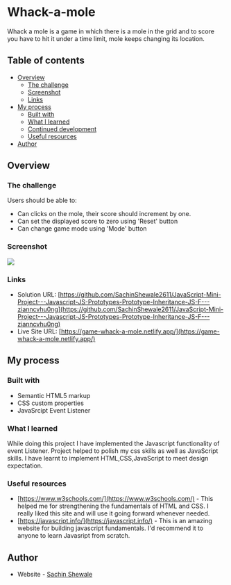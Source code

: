 # Whack-a-mole

Whack a mole is a game in which there is a mole in the grid and to score you have to hit it under a time limit, mole keeps changing its location.
## Table of contents

- [Overview](#overview)
  - [The challenge](#the-challenge)
  - [Screenshot](#screenshot)
  - [Links](#links)
- [My process](#my-process)
  - [Built with](#built-with)
  - [What I learned](#what-i-learned)
  - [Continued development](#continued-development)
  - [Useful resources](#useful-resources)
- [Author](#author)



## Overview

### The challenge

Users should be able to:

- Can clicks on the mole, their score should increment by one.
- Can set the displayed score to zero using 'Reset' button
- Can change game mode using 'Mode' button

### Screenshot

![](.images/Screenshot.png)


### Links

- Solution URL: [https://github.com/SachinShewale2611/JavaScript-Mini-Project---Javascript-JS-Prototypes-Prototype-Inheritance-JS-F---zianncvhu0ng](https://github.com/SachinShewale2611/JavaScript-Mini-Project---Javascript-JS-Prototypes-Prototype-Inheritance-JS-F---zianncvhu0ng)
- Live Site URL: [https://game-whack-a-mole.netlify.app/](https://game-whack-a-mole.netlify.app/)

## My process

### Built with

- Semantic HTML5 markup
- CSS custom properties
- JavaSrcipt Event Listener

### What I learned

While doing this project I have implemented the Javascript functionality of event Listener. Project helped to polish my css skills as well as JavaScript skills. I have learnt to implement HTML,CSS,JavaScript to meet design expectation.


<!-- ### Continued development

This is the nestedCommentSection in which on refresh we get backs to its initial state. Further, I'll make this to sustain it by providing login system. -->


### Useful resources

- [https://www.w3schools.com/](https://www.w3schools.com/) - This helped me for strengthening the fundamentals of HTML and CSS. I really liked this site and will use it going forward whenever needed. 
- [https://javascript.info/](https://javascript.info/) - This is an amazing website for building javascript fundamentals. I'd recommend it to anyone to learn Javasript from scratch.



## Author

- Website - [Sachin Shewale](https://www.linkedin.com/in/sachin-shewale)
